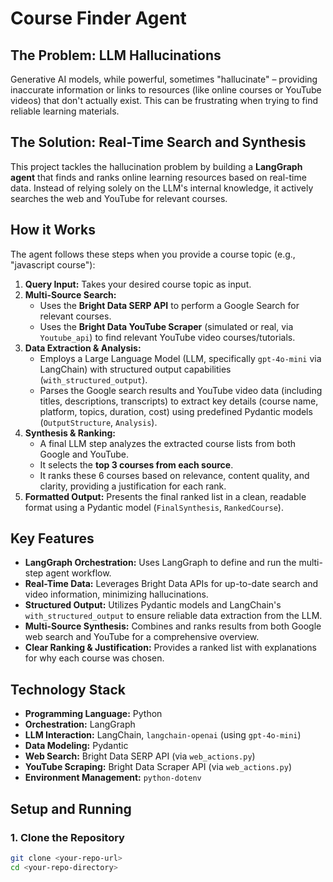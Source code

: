 # Course Finder Agent

## The Problem: LLM Hallucinations

Generative AI models, while powerful, sometimes "hallucinate" – providing inaccurate information or links to resources (like online courses or YouTube videos) that don't actually exist. This can be frustrating when trying to find reliable learning materials.

## The Solution: Real-Time Search and Synthesis

This project tackles the hallucination problem by building a **LangGraph agent** that finds and ranks online learning resources based on real-time data. Instead of relying solely on the LLM's internal knowledge, it actively searches the web and YouTube for relevant courses.

## How it Works

The agent follows these steps when you provide a course topic (e.g., "javascript course"):

1.  **Query Input:** Takes your desired course topic as input.
2.  **Multi-Source Search:**
    * Uses the **Bright Data SERP API** to perform a Google Search for relevant courses.
    * Uses the **Bright Data YouTube Scraper** (simulated or real, via `Youtube_api`) to find relevant YouTube video courses/tutorials.
3.  **Data Extraction & Analysis:**
    * Employs a Large Language Model (LLM, specifically `gpt-4o-mini` via LangChain) with structured output capabilities (`with_structured_output`).
    * Parses the Google search results and YouTube video data (including titles, descriptions, transcripts) to extract key details (course name, platform, topics, duration, cost) using predefined Pydantic models (`OutputStructure`, `Analysis`).
4.  **Synthesis & Ranking:**
    * A final LLM step analyzes the extracted course lists from both Google and YouTube.
    * It selects the **top 3 courses from each source**.
    * It ranks these 6 courses based on relevance, content quality, and clarity, providing a justification for each rank.
5.  **Formatted Output:** Presents the final ranked list in a clean, readable format using a Pydantic model (`FinalSynthesis`, `RankedCourse`).

## Key Features

* **LangGraph Orchestration:** Uses LangGraph to define and run the multi-step agent workflow.
* **Real-Time Data:** Leverages Bright Data APIs for up-to-date search and video information, minimizing hallucinations.
* **Structured Output:** Utilizes Pydantic models and LangChain's `with_structured_output` to ensure reliable data extraction from the LLM.
* **Multi-Source Synthesis:** Combines and ranks results from both Google web search and YouTube for a comprehensive overview.
* **Clear Ranking & Justification:** Provides a ranked list with explanations for why each course was chosen.

## Technology Stack

* **Programming Language:** Python
* **Orchestration:** LangGraph
* **LLM Interaction:** LangChain, `langchain-openai` (using `gpt-4o-mini`)
* **Data Modeling:** Pydantic
* **Web Search:** Bright Data SERP API (via `web_actions.py`)
* **YouTube Scraping:** Bright Data Scraper API (via `web_actions.py`)
* **Environment Management:** `python-dotenv`

## Setup and Running

### 1. Clone the Repository
```bash
git clone <your-repo-url>
cd <your-repo-directory>